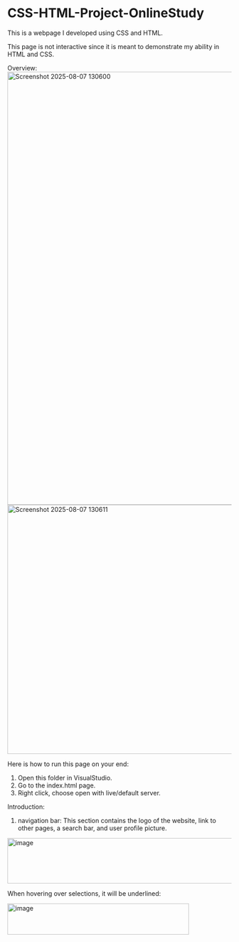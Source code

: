 # CSS-HTML-Project-OnlineStudy
This is a webpage I developed using CSS and HTML.

This page is not interactive since it is meant to demonstrate my ability in HTML and CSS.

Overview:
<img width="1919" height="973" alt="Screenshot 2025-08-07 130600" src="https://github.com/user-attachments/assets/12f10c3a-0599-4409-9030-3eae121f311f" />
<img width="1917" height="560" alt="Screenshot 2025-08-07 130611" src="https://github.com/user-attachments/assets/68c61f7d-fa5a-451f-9925-11324a5771b7" />


Here is how to run this page on your end:
1. Open this folder in VisualStudio.
2. Go to the index.html page.
3. Right click, choose open with live/default server.

Introduction:
1. navigation bar:
This section contains the logo of the website, link to other pages, a search bar, and user profile picture.

<img width="1913" height="102" alt="image" src="https://github.com/user-attachments/assets/ff317106-0a07-4c4f-a042-af1471ece4e7" />

When hovering over selections, it will be underlined:

<img width="408" height="70" alt="image" src="https://github.com/user-attachments/assets/a7a2c23f-f9f5-4f07-b8cc-f27dac6730d3" />



